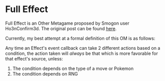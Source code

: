 # Full Effect

Full Effect is an Other Metagame proposed by Smogon user Ho3nConfirm3d.
The original post can be found [here](https://www.smogon.com/forums/threads/metagame-workshop.3598275/post-7957631).

Currently, my best attempt at a formal definition of this OM is as follows:

Any time an Effect's event callback can take 2 different actions based on a condition,
the action taken will *always* be that which is more favorable for that effect's source,
unless:

1. The condition depends on the type of a move or Pokemon
2. The condition depends on RNG
